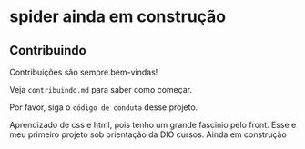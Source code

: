 # spider ainda em construção

## Contribuindo

Contribuições são sempre bem-vindas!

Veja `contribuindo.md` para saber como começar.

Por favor, siga o `código de conduta` desse projeto.

Aprendizado de css e html, pois tenho um grande fascinio pelo front.
Esse e meu primeiro projeto sob orientação da DIO cursos.
Ainda em construção
